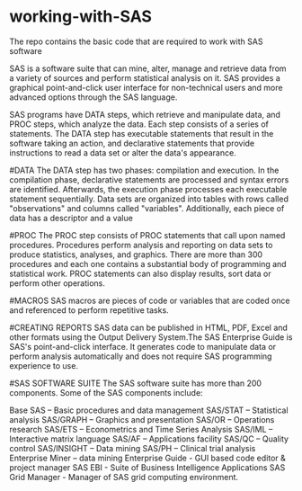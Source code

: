 # working-with-SAS
The repo contains the basic code that are required to work with SAS software

SAS is a software suite that can mine, alter, manage and retrieve data from a variety of sources and perform statistical analysis on it. 
SAS provides a graphical point-and-click user interface for non-technical users and more advanced options through the SAS language.

SAS programs have DATA steps, which retrieve and manipulate data, and PROC steps, which analyze the data.
Each step consists of a series of statements.
The DATA step has executable statements that result in the software taking an action, 
and declarative statements that provide instructions to read a data set or alter the data's appearance.

#DATA
The DATA step has two phases: compilation and execution. 
In the compilation phase, declarative statements are processed and syntax errors are identified. 
Afterwards, the execution phase processes each executable statement sequentially.
Data sets are organized into tables with rows called "observations" and columns called "variables". 
Additionally, each piece of data has a descriptor and a value

#PROC
The PROC step consists of PROC statements that call upon named procedures. 
Procedures perform analysis and reporting on data sets to produce statistics, analyses, and graphics. 
There are more than 300 procedures and each one contains a substantial body of programming and statistical work.
PROC statements can also display results, sort data or perform other operations.

#MACROS
SAS macros are pieces of code or variables that are coded once and referenced to perform repetitive tasks.

#CREATING REPORTS
SAS data can be published in HTML, PDF, Excel and other formats using the Output Delivery System.The SAS Enterprise Guide is SAS's point-and-click interface. 
It generates code to manipulate data or perform analysis automatically and does not require SAS programming experience to use.

#SAS SOFTWARE SUITE
The SAS software suite has more than 200 components. Some of the SAS components include:

Base SAS – Basic procedures and data management
SAS/STAT – Statistical analysis
SAS/GRAPH – Graphics and presentation
SAS/OR – Operations research
SAS/ETS – Econometrics and Time Series Analysis
SAS/IML – Interactive matrix language
SAS/AF – Applications facility
SAS/QC – Quality control
SAS/INSIGHT – Data mining
SAS/PH – Clinical trial analysis
Enterprise Miner – data mining
Enterprise Guide - GUI based code editor & project manager
SAS EBI - Suite of Business Intelligence Applications
SAS Grid Manager - Manager of SAS grid computing environment.
